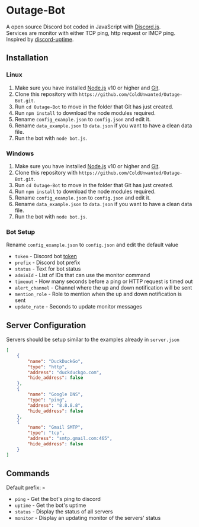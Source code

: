 # Outage-Bot
A open source Discord bot coded in JavaScript with [Discord.js](https://discord.js.org).<br/>
Services are monitor with either TCP ping, http request or IMCP ping.<br/>
Inspired by [discord-uptime](https://github.com/finlaysawyer/discord-uptime).

## Installation
### Linux
1. Make sure you have installed [Node.js](https://www.digitalocean.com/community/tutorials/how-to-install-node-js-on-debian-9) v10 or higher and [Git](https://www.linode.com/docs/development/version-control/how-to-install-git-on-linux-mac-and-windows/).
2. Clone this repository with `https://github.com/ColdUnwanted/Outage-Bot.git`.
3. Run `cd Outage-Bot` to move in the folder that Git has just created.
4. Run `npm install` to download the node modules required.
5. Rename `config_example.json` to `config.json` and edit it.
6. Rename `data_example.json` to `data.json` if you want to have a clean data file.
7. Run the bot with `node bot.js`.

### Windows
1. Make sure you have installed [Node.js](https://www.guru99.com/download-install-node-js.html) v10 or higher and [Git](https://www.linode.com/docs/development/version-control/how-to-install-git-on-linux-mac-and-windows/).
2. Clone this repository with `https://github.com/ColdUnwanted/Outage-Bot.git`.
3. Run `cd Outage-Bot` to move in the folder that Git has just created.
4. Run `npm install` to download the node modules required.
5. Rename `config_example.json` to `config.json` and edit it.
6. Rename `data_example.json` to `data.json` if you want to have a clean data file.
7. Run the bot with `node bot.js`.

### Bot Setup
Rename `config_example.json` to `config.json` and edit the default value
* `token` - Discord bot [token](https://www.writebots.com/discord-bot-token/)
* `prefix` - Discord bot prefix
* `status` - Text for bot status
* `adminId` - List of IDs that can use the monitor command
* `timeout` - How many seconds before a ping or HTTP request is timed out
* `alert_channel` - Channel where the up and down notification will be sent
* `mention_role` - Role to mention when the up and down notification is sent
* `update_rate` - Seconds to update monitor messages

## Server Configuration
Servers should be setup similar to the examples already in `server.json`
```json
[
    {
        "name": "DuckDuckGo",
        "type": "http",
        "address": "duckduckgo.com",
        "hide_address": false
    },
    {
        "name": "Google DNS",
        "type": "ping",
        "address": "8.8.8.8",
        "hide_address": false
    },
    {
        "name": "Gmail SMTP",
        "type": "tcp",
        "address": "smtp.gmail.com:465",
        "hide_address": false
    }
]
```

## Commands
Default prefix: `>`
* `ping` - Get the bot's ping to discord
* `uptime` - Get the bot's uptime
* `status` - Display the status of all servers
* `monitor` - Display an updating monitor of the servers' status
